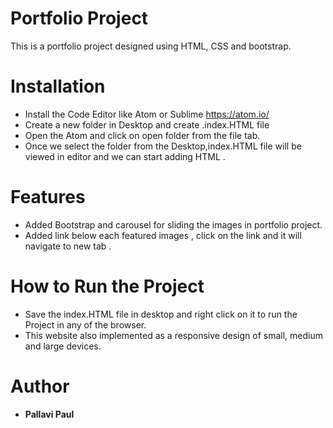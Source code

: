 # Portfolio Project

This is a portfolio project designed using HTML, CSS and bootstrap.

# Installation

* Install the Code Editor like Atom or Sublime https://atom.io/
* Create a new folder in Desktop and create .index.HTML file
* Open the Atom and click on open folder from the file tab.
* Once we select the folder from the Desktop,index.HTML file will be viewed in
editor and we can start adding HTML .

# Features
* Added Bootstrap and carousel for sliding the images in portfolio project.
* Added link below each featured images , click on the link and it will navigate
to new tab .

# How to Run the Project

* Save the index.HTML file in desktop and right click on it to run the Project
in any of the browser.
* This website also implemented as a responsive design of small, medium and large
devices.

# Author

* **Pallavi Paul**
